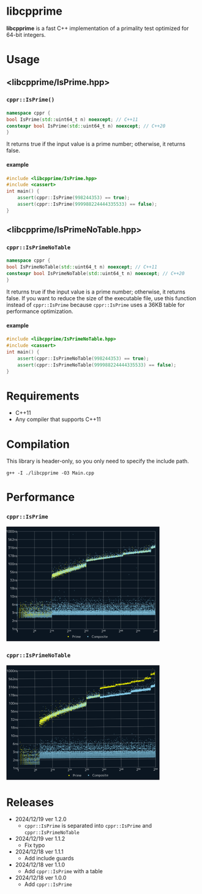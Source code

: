 # libcpprime

**libcpprime** is a fast C++ implementation of a primality test optimized for 64-bit integers.

# Usage

## <libcpprime/IsPrime.hpp>

### `cppr::IsPrime()`

```cpp
namespace cppr {
bool IsPrime(std::uint64_t n) noexcept; // C++11
constexpr bool IsPrime(std::uint64_t n) noexcept; // C++20
}
```

It returns true if the input value is a prime number; otherwise, it returns false.

#### example

```cpp
#include <libcpprime/IsPrime.hpp>
#include <cassert>
int main() {
    assert(cppr::IsPrime(998244353) == true);
    assert(cppr::IsPrime(999988224444335533) == false);
}
```

## <libcpprime/IsPrimeNoTable.hpp>

### `cppr::IsPrimeNoTable`

```cpp
namespace cppr {
bool IsPrimeNoTable(std::uint64_t n) noexcept; // C++11
constexpr bool IsPrimeNoTable(std::uint64_t n) noexcept; // C++20
}
```

It returns true if the input value is a prime number; otherwise, it returns false.
If you want to reduce the size of the executable file, use this function instead of `cppr::IsPrime` because `cppr::IsPrime` uses a 36KB table for performance optimization.

#### example

```cpp
#include <libcpprime/IsPrimeNoTable.hpp>
#include <cassert>
int main() {
    assert(cppr::IsPrimeNoTable(998244353) == true);
    assert(cppr::IsPrimeNoTable(999988224444335533) == false);
}
```

# Requirements

- C++11
- Any compiler that supports C++11

# Compilation

This library is header-only, so you only need to specify the include path.

```
g++ -I ./libcpprime -O3 Main.cpp
```

# Performance

### `cppr::IsPrime`

<img src="./README/IsPrime.png" width="400">

### `cppr::IsPrimeNoTable`

<img src="./README/IsPrimeNoTable.png" width="400">

# Releases

- 2024/12/19 ver 1.2.0
  - `cppr::IsPrime` is separated into `cppr::IsPrime` and `cppr::IsPrimeNoTable`
- 2024/12/19 ver 1.1.2
  - Fix typo
- 2024/12/18 ver 1.1.1
  - Add include guards
- 2024/12/18 ver 1.1.0
  - Add `cppr::IsPrime` with a table
- 2024/12/18 ver 1.0.0
  - Add `cppr::IsPrime`
